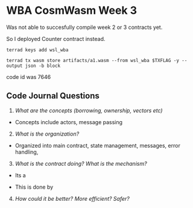 # WBA CosmWasm Week 3

Was not able to succesfully compile week 2 or 3 contracts yet.

So I deployed Counter contract instead.

`terrad keys add wsl_wba`

`terrad tx wasm store artifacts/a1.wasm --from wsl_wba $TXFLAG -y --output json -b block`

code id was 7646


## Code Journal Questions

1. *What are the concepts (borrowing, ownership, vectors etc)*

- Concepts include actors, message passing

2. *What is the organization?*

- Organized into main contract, state management, messages, error handling,

3. *What is the contract doing? What is the mechanism?*

- Its a 

- This is done by 

4. *How could it be better? More efficient? Safer?*
